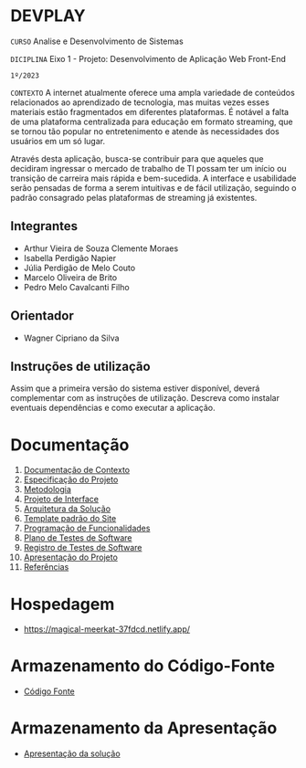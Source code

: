 # DEVPLAY

`CURSO`
Analise e Desenvolvimento de Sistemas

`DICIPLINA`
Eixo 1 - Projeto: Desenvolvimento de Aplicação Web Front-End

`1º/2023`

`CONTEXTO`
A internet atualmente oferece uma ampla variedade de conteúdos relacionados ao aprendizado de tecnologia, mas muitas vezes esses materiais estão fragmentados em diferentes plataformas. É notável a falta de uma plataforma centralizada para educação em formato streaming, que se tornou tão popular no entretenimento e atende às necessidades dos usuários em um só lugar. 

Através desta aplicação, busca-se contribuir para que aqueles que decidiram ingressar o mercado de trabalho de TI possam ter um início ou transição de carreira mais rápida e bem-sucedida. A interface e usabilidade serão pensadas de forma a serem intuitivas e de fácil utilização, seguindo o padrão consagrado pelas plataformas de streaming já existentes. 

## Integrantes

* Arthur Vieira de Souza Clemente Moraes
* Isabella Perdigão Napier
* Júlia Perdigão de Melo Couto 
* Marcelo Oliveira de Brito 
* Pedro Melo Cavalcanti Filho 

## Orientador

* Wagner Cipriano da Silva

## Instruções de utilização

Assim que a primeira versão do sistema estiver disponível, deverá complementar com as instruções de utilização. Descreva como instalar eventuais dependências e como executar a aplicação.

# Documentação

<ol>
<li><a href="docs/01-Documentação de Contexto.md"> Documentação de Contexto</a></li>
<li><a href="docs/02-Especificação do Projeto.md"> Especificação do Projeto</a></li>
<li><a href="docs/03-Metodologia.md"> Metodologia</a></li>
<li><a href="docs/04-Projeto de Interface.md"> Projeto de Interface</a></li>
<li><a href="docs/05-Arquitetura da Solução.md"> Arquitetura da Solução</a></li>
<li><a href="docs/06-Template padrão do Site.md"> Template padrão do Site</a></li>
<li><a href="docs/07-Programação de Funcionalidades.md"> Programação de Funcionalidades</a></li>
<li><a href="docs/08-Plano de Testes de Software.md"> Plano de Testes de Software</a></li>
<li><a href="docs/09-Registro de Testes de Software.md"> Registro de Testes de Software</a></li>
<li><a href="docs/10-Apresentação do Projeto.md"> Apresentação do Projeto</a></li>
<li><a href="docs/11-Referências.md"> Referências</a></li>
</ol>

# Hospedagem

* https://magical-meerkat-37fdcd.netlify.app/ 

# Armazenamento do Código-Fonte

* <a href="src/README.md">Código Fonte</a>

# Armazenamento da Apresentação

* <a href="presentation/README.md">Apresentação da solução</a>
